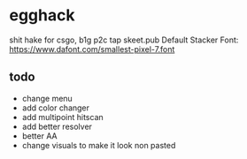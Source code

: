 # egghack
shit hake for csgo, b1g p2c tap skeet.pub
Default Stacker Font: https://www.dafont.com/smallest-pixel-7.font

## todo
* change menu
* add color changer
* add multipoint hitscan
* add better resolver
* better AA
* change visuals to make it look non pasted
